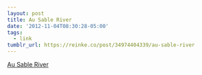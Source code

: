```yaml
---
layout: post
title: Au Sable River
date: '2012-11-04T08:30:28-05:00'
tags:
  - link
tumblr_url: https://reinke.co/post/34974404339/au-sable-river
---
```

[Au Sable River](http://www.panoramio.com/photo/81595782)  
